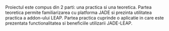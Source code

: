 Proiectul este compus din 2 parti: una practica si una teoretica. Partea teoretica permite familiarizarea cu platforma JADE si prezinta utilitatea practica a addon-ului LEAP. Partea practica cuprinde o aplicatie in care este prezentata functionalitatea si beneficiile utilizarii JADE-LEAP.